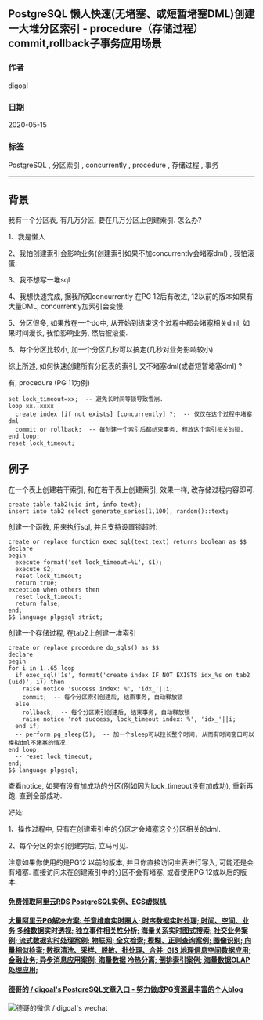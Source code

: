## PostgreSQL 懒人快速(无堵塞、或短暂堵塞DML)创建一大堆分区索引 - procedure（存储过程）commit,rollback子事务应用场景  
  
### 作者  
digoal  
  
### 日期  
2020-05-15  
  
### 标签  
PostgreSQL , 分区索引 , concurrently , procedure , 存储过程 , 事务    
  
----  
  
## 背景  
我有一个分区表, 有几万分区, 要在几万分区上创建索引. 怎么办?  
  
1、我是懒人  
  
2、我怕创建索引会影响业务(创建索引如果不加concurrently会堵塞dml) , 我怕滚蛋.   
  
3、我不想写一堆sql   
  
4、我想快速完成, 据我所知concurrently 在PG 12后有改进, 12以前的版本如果有大量DML, concurrently加索引会变慢.  
  
5、分区很多, 如果放在一个do中, 从开始到结束这个过程中都会堵塞相关dml, 如果时间漫长, 我怕影响业务, 然后被滚蛋.   
  
6、每个分区比较小, 加一个分区几秒可以搞定(几秒对业务影响较小)    
  
综上所述, 如何快速创建所有分区表的索引, 又不堵塞dml(或者短暂堵塞dml) ?     
  
有, procedure (PG 11为例)   
  
```  
set lock_timeout=xx;  -- 避免长时间等锁导致雪崩.  
loop xx..xxxx   
  create index [if not exists] [concurrently] ?;  -- 仅仅在这个过程中堵塞dml  
  commit or rollback;  -- 每创建一个索引后都结束事务, 释放这个索引相关的锁.   
end loop;  
reset lock_timeout;  
```  
  
## 例子  
在一个表上创建若干索引, 和在若干表上创建索引, 效果一样, 改存储过程内容即可.    
  
```  
create table tab2(uid int, info text);  
insert into tab2 select generate_series(1,100), random()::text;  
```  
  
创建一个函数, 用来执行sql, 并且支持设置锁超时:   
  
```  
create or replace function exec_sql(text,text) returns boolean as $$  
declare  
begin  
  execute format('set lock_timeout=%L', $1);  
  execute $2;  
  reset lock_timeout;  
  return true;  
exception when others then  
  reset lock_timeout;  
  return false;  
end;  
$$ language plpgsql strict;  
```  
  
创建一个存储过程, 在tab2上创建一堆索引  
  
```  
create or replace procedure do_sqls() as $$  
declare  
begin  
for i in 1..65 loop  
  if exec_sql('1s', format('create index IF NOT EXISTS idx_%s on tab2 (uid)', i)) then  
    raise notice 'success index: %', 'idx_'||i;   
    commit;  -- 每个分区索引创建后, 结束事务, 自动释放锁  
  else  
    rollback;  -- 每个分区索引创建后, 结束事务, 自动释放锁  
    raise notice 'not success, lock_timeout index: %', 'idx_'||i;   
  end if;  
  -- perform pg_sleep(5);  -- 加一个sleep可以拉长整个时间, 从而有时间窗口可以模拟dml不堵塞的情况.    
end loop;  
  -- reset lock_timeout;    
end;  
$$ language plpgsql;  
```  
  
查看notice, 如果有没有加成功的分区(例如因为lock_timeout没有加成功), 重新再跑.  直到全部成功.    
  
  
好处:   
  
1、操作过程中, 只有在创建索引中的分区才会堵塞这个分区相关的dml.   
  
2、每个分区的索引创建完后, 立马可见.    
  
  
注意如果你使用的是PG12 以前的版本, 并且你直接访问主表进行写入, 可能还是会有堵塞. 直接访问未在创建索引中的分区不会有堵塞, 或者使用PG 12或以后的版本.   
  
  
  
  
  
  
  
  
  
  
  
  
  
  
  
  
  
  
  
#### [免费领取阿里云RDS PostgreSQL实例、ECS虚拟机](https://www.aliyun.com/database/postgresqlactivity "57258f76c37864c6e6d23383d05714ea")
  
  
#### [大量阿里云PG解决方案: 任意维度实时圈人; 时序数据实时处理; 时间、空间、业务 多维数据实时透视; 独立事件相关性分析; 海量关系实时图式搜索; 社交业务案例; 流式数据实时处理案例; 物联网; 全文检索; 模糊、正则查询案例; 图像识别; 向量相似检索; 数据清洗、采样、脱敏、批处理、合并; GIS 地理信息空间数据应用; 金融业务; 异步消息应用案例; 海量数据 冷热分离; 倒排索引案例; 海量数据OLAP处理应用;](https://yq.aliyun.com/topic/118 "40cff096e9ed7122c512b35d8561d9c8")
  
  
#### [德哥的 / digoal's PostgreSQL文章入口 - 努力做成PG资源最丰富的个人blog](https://github.com/digoal/blog/blob/master/README.md "22709685feb7cab07d30f30387f0a9ae")
  
  
![德哥的微信 / digoal's wechat](../pic/digoal_weixin.jpg "f7ad92eeba24523fd47a6e1a0e691b59")
  
